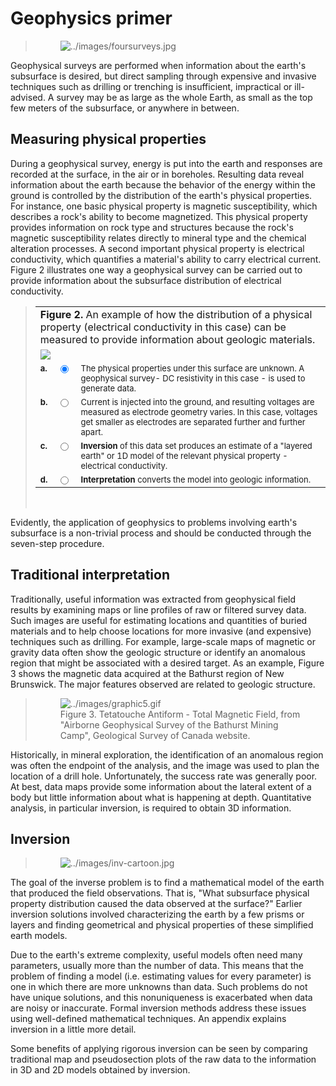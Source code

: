 # Geophysics primer

> <figure class="align-right">
> <img src="../images/foursurveys.jpg" alt="../images/foursurveys.jpg" />
> </figure>

Geophysical surveys are performed when information about the earth's
subsurface is desired, but direct sampling through expensive and
invasive techniques such as drilling or trenching is insufficient,
impractical or ill-advised. A survey may be as large as the whole Earth,
as small as the top few meters of the subsurface, or anywhere in
between.

## Measuring physical properties

During a geophysical survey, energy is put into the earth and responses
are recorded at the surface, in the air or in boreholes. Resulting data
reveal information about the earth because the behavior of the energy
within the ground is controlled by the distribution of the earth's
physical properties. For instance, one basic physical property is
magnetic susceptibility, which describes a rock's ability to become
magnetized. This physical property provides information on rock type and
structures because the rock's magnetic susceptibility relates directly
to mineral type and the chemical alteration processes. A second
important physical property is electrical conductivity, which quantifies
a material's ability to carry electrical current. Figure 2 illustrates
one way a geophysical survey can be carried out to provide information
about the subsurface distribution of electrical conductivity.

> <script language="JavaScript" type="text/JavaScript">
> <!--
> function MM_swapImgRestore() { //v3.0
>   var i,x,a=document.MM_sr; for(i=0;a&&i<a.length&&(x=a[i])&&x.oSrc;i++) x.src=x.oSrc;
> }
> &#10;function MM_preloadImages() { //v3.0
>   var d=document; if(d.images){ if(!d.MM_p) d.MM_p=new Array();
>     var i,j=d.MM_p.length,a=MM_preloadImages.arguments; for(i=0; i<a.length; i++)
>     if (a[i].indexOf("#")!=0){ d.MM_p[j]=new Image; d.MM_p[j++].src=a[i];}}
> }
> &#10;function MM_findObj(n, d) { //v4.01
>   var p,i,x;  if(!d) d=document; if((p=n.indexOf("?"))>0&&parent.frames.length) {
>     d=parent.frames[n.substring(p+1)].document; n=n.substring(0,p);}
>   if(!(x=d[n])&&d.all) x=d.all[n]; for (i=0;!x&&i<d.forms.length;i++) x=d.forms[i][n];
>   for(i=0;!x&&d.layers&&i<d.layers.length;i++) x=MM_findObj(n,d.layers[i].document);
>   if(!x && d.getElementById) x=d.getElementById(n); return x;
> }
> &#10;function MM_swapImage() { //v3.0
>   var i,j=0,x,a=MM_swapImage.arguments; document.MM_sr=new Array; for(i=0;i<(a.length-2);i+=3)
>    if ((x=MM_findObj(a[i]))!=null){document.MM_sr[j++]=x; if(!x.oSrc) x.oSrc=x.src; x.src=a[i+2];}
> }
> &#10;MM_preloadImages('./../../../_images/resist-eg1.jpg','./../../../_images/resist-eg2.jpg','./../../../_images/resist-eg3.jpg','./../../../_images/resist-eg.jpg')
> </script>
> &#10;   <table cellspacing="0" width="100%"> 
>       <tbody> 
>         <tr> 
>           <td colspan="4" class="caption" valign="top"> <b>Figure 2.</b> An example of how the distribution of a physical property (electrical conductivity in this case) can be measured to provide information about geologic materials.
>           </td> 
>         </tr> 
> &#10;        <tr> 
>           <td align="top" valign="CENTER" width="100%" colspan="4"><img src="./../../../_images/resist-eg1.jpg" name="resist" id="resist"></td>
>         </tr>
> &#10;        <tr>
>           <td valign="top" width="10"><font size="-1"><b>a. </b> </font></td> 
>           <td valign="top" width="10"><font size="-1"> 
>             <input name="resist" value="OFF" onclick="MM_swapImage('resist','','./../../../_images/resist-eg1.jpg',1)" checked="checked" type="radio"> 
>             </font></td> 
>           <td colspan="2"><font size="-1"> The physical properties under this surface are unknown. A geophysical survey- DC resistivity in this case - is used to generate data.</font></td> 
>         </tr> 
> &#10;        <tr>
>           <td valign="top" width="10"><font size="-1"><b>b. </b> </font></td> 
>           <td valign="top" width="10"><font size="-1"> 
>             <input name="resist" value="OFF" onclick="MM_swapImage('resist','','./../../../_images/resist-eg2.jpg',1)" type="radio"> 
>             </font></td> 
>           <td colspan="2"><font size="-1"> Current is injected into the ground, and resulting voltages are measured as electrode geometry varies. In this case, voltages get smaller as electrodes are separated further and further apart.</font></td> 
>         </tr> 
> &#10;        <tr>
>           <td valign="top" width="10"><font size="-1"><b>c. </b> </font></td> 
>           <td valign="top" width="10"><font size="-1"> 
>             <input name="resist" value="OFF" onclick="MM_swapImage('resist','','./../../../_images/resist-eg3.jpg',1)" type="radio"> 
>             </font></td> 
>           <td colspan="2"><font size="-1"> <b>Inversion </b>of this data set produces an estimate of a "layered earth" or 1D model of the relevant physical property - electrical conductivity.</font></td> 
>         </tr> 
> &#10;        <tr>
>           <td valign="top" width="10"><font size="-1"><b>d. </b> </font></td> 
>           <td valign="top" width="10"><font size="-1"> 
>             <input name="resist" value="OFF" onclick="MM_swapImage('resist','','./../../../_images/resist-eg.jpg',1)" type="radio"> 
>             </font></td> 
>           <td colspan="2"><font size="-1"> <b>Interpretation</b> converts the model into geologic information.</font></td> 
>         </tr> 
> &#10;      </tbody>
>     </table>
>     <br>

Evidently, the application of geophysics to problems involving earth's
subsurface is a non-trivial process and should be conducted through the
seven-step procedure.

## Traditional interpretation

Traditionally, useful information was extracted from geophysical field
results by examining maps or line profiles of raw or filtered survey
data. Such images are useful for estimating locations and quantities of
buried materials and to help choose locations for more invasive (and
expensive) techniques such as drilling. For example, large-scale maps of
magnetic or gravity data often show the geologic structure or identify
an anomalous region that might be associated with a desired target. As
an example, Figure 3 shows the magnetic data acquired at the Bathurst
region of New Brunswick. The major features observed are related to
geologic structure.

> <figure class="align-center">
> <img src="../images/graphic5.gif" alt="../images/graphic5.gif" />
> <figcaption>Figure 3. Tetatouche Antiform - Total Magnetic Field, from
> "Airborne Geophysical Survey of the Bathurst Mining Camp", Geological
> Survey of Canada website.</figcaption>
> </figure>

Historically, in mineral exploration, the identification of an anomalous
region was often the endpoint of the analysis, and the image was used to
plan the location of a drill hole. Unfortunately, the success rate was
generally poor. At best, data maps provide some information about the
lateral extent of a body but little information about what is happening
at depth. Quantitative analysis, in particular inversion, is required to
obtain 3D information.

## Inversion

> <figure class="align-center">
> <img src="../images/inv-cartoon.jpg" alt="../images/inv-cartoon.jpg" />
> </figure>

The goal of the inverse problem is to find a mathematical model of the
earth that produced the field observations. That is, "What subsurface
physical property distribution caused the data observed at the surface?"
Earlier inversion solutions involved characterizing the earth by a few
prisms or layers and finding geometrical and physical properties of
these simplified earth models.

Due to the earth's extreme complexity, useful models often need many
parameters, usually more than the number of data. This means that the
problem of finding a model (i.e. estimating values for every parameter)
is one in which there are more unknowns than data. Such problems do not
have unique solutions, and this nonuniqueness is exacerbated when data
are noisy or inaccurate. Formal inversion methods address these issues
using well-defined mathematical techniques. An appendix explains
inversion in a little more detail.

Some benefits of applying rigorous inversion can be seen by comparing
traditional map and pseudosection plots of the raw data to the
information in 3D and 2D models obtained by inversion.
